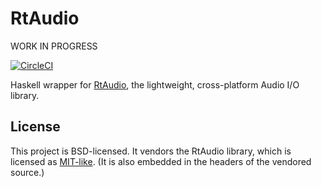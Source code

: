 # RtAudio

WORK IN PROGRESS

[![CircleCI](https://circleci.com/gh/ejconlon/haskell-rtaudio/tree/master.svg?style=svg)](https://circleci.com/gh/ejconlon/haskell-rtaudio/tree/master)

Haskell wrapper for [RtAudio](http://www.music.mcgill.ca/~gary/rtaudio/), the lightweight, cross-platform Audio I/O library.

## License

This project is BSD-licensed. It vendors the RtAudio library, which is licensed as [MIT-like](http://www.music.mcgill.ca/~gary/rtaudio/license.html). (It is also embedded in the headers of the vendored source.)
